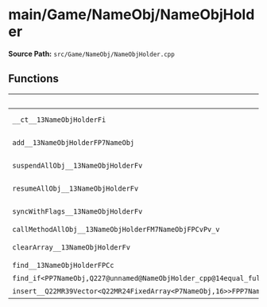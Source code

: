 # main/Game/NameObj/NameObjHolder

**Source Path:** `src/Game/NameObj/NameObjHolder.cpp`

## Functions

| Name | Address | Match % |
|------|---------|---------|
| `__ct__13NameObjHolderFi` | `0x8026BF4C` | :white_check_mark: (100.0%) |
| `add__13NameObjHolderFP7NameObj` | `0x8026BFA8` | :white_check_mark: (100.0%) |
| `suspendAllObj__13NameObjHolderFv` | `0x8026BFC4` | :x: (95.7%) |
| `resumeAllObj__13NameObjHolderFv` | `0x8026C020` | :x: (95.7%) |
| `syncWithFlags__13NameObjHolderFv` | `0x8026C07C` | :white_check_mark: (100.0%) |
| `callMethodAllObj__13NameObjHolderFM7NameObjFPCvPv_v` | `0x8026C0BC` | :x: (0.0%) |
| `clearArray__13NameObjHolderFv` | `0x8026C13C` | :white_check_mark: (100.0%) |
| `find__13NameObjHolderFPCc` | `0x8026C14C` | :x: (0.0%) |
| `find_if<PP7NameObj,Q227@unnamed@NameObjHolder_cpp@14equal_fullname>__3stdFPP7NameObjPP7NameObjQ227@unnamed@NameObjHolder_cpp@14equal_fullname_PP7NameObj` | `0x8026C2D0` | :x: (0.0%) |
| `insert__Q22MR39Vector<Q22MR24FixedArray<P7NameObj,16>>FPP7NameObjRCP7NameObj` | `0x8026C338` | :x: (0.0%) |